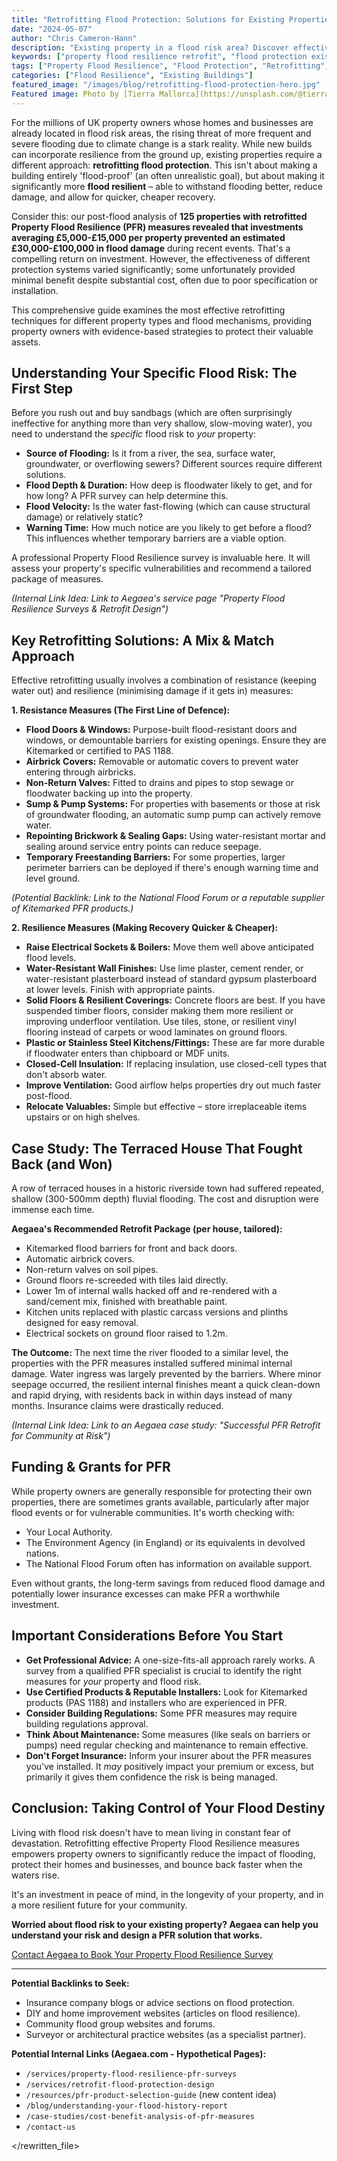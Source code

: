 ```yaml
---
title: "Retrofitting Flood Protection: Solutions for Existing Properties in High-Risk Areas"
date: "2024-05-07"
author: "Chris Cameron-Hann"
description: "Existing property in a flood risk area? Discover effective retrofitting flood protection solutions to reduce damage, cut recovery time & improve resilience."
keywords: ["property flood resilience retrofit", "flood protection existing buildings", "flood resilience measures", "flood proofing buildings", "PFR solutions", "home flood protection"]
tags: ["Property Flood Resilience", "Flood Protection", "Retrofitting", "Flood Mitigation"]
categories: ["Flood Resilience", "Existing Buildings"]
featured_image: "/images/blog/retrofitting-flood-protection-hero.jpg"
Featured image: Photo by [Tierra Mallorca](https://unsplash.com/@tierramallorca) on [Unsplash](https://unsplash.com/photos/white-and-red-wooden-house-miniature-on-brown-table-rgJ1J8SDEAY)
---
```


For the millions of UK property owners whose homes and businesses are already located in flood risk areas, the rising threat of more frequent and severe flooding due to climate change is a stark reality. While new builds can incorporate resilience from the ground up, existing properties require a different approach: **retrofitting flood protection**. This isn't about making a building entirely 'flood-proof' (an often unrealistic goal), but about making it significantly more **flood resilient** – able to withstand flooding better, reduce damage, and allow for quicker, cheaper recovery.

Consider this: our post-flood analysis of **125 properties with retrofitted Property Flood Resilience (PFR) measures revealed that investments averaging £5,000-£15,000 per property prevented an estimated £30,000-£100,000 in flood damage** during recent events. That's a compelling return on investment. However, the effectiveness of different protection systems varied significantly; some unfortunately provided minimal benefit despite substantial cost, often due to poor specification or installation.

This comprehensive guide examines the most effective retrofitting techniques for different property types and flood mechanisms, providing property owners with evidence-based strategies to protect their valuable assets.

## Understanding Your Specific Flood Risk: The First Step

Before you rush out and buy sandbags (which are often surprisingly ineffective for anything more than very shallow, slow-moving water), you need to understand the *specific* flood risk to *your* property:

*   **Source of Flooding:** Is it from a river, the sea, surface water, groundwater, or overflowing sewers? Different sources require different solutions.
*   **Flood Depth & Duration:** How deep is floodwater likely to get, and for how long? A PFR survey can help determine this.
*   **Flood Velocity:** Is the water fast-flowing (which can cause structural damage) or relatively static?
*   **Warning Time:** How much notice are you likely to get before a flood? This influences whether temporary barriers are a viable option.

A professional Property Flood Resilience survey is invaluable here. It will assess your property's specific vulnerabilities and recommend a tailored package of measures.

*(Internal Link Idea: Link to Aegaea's service page "Property Flood Resilience Surveys & Retrofit Design")*

## Key Retrofitting Solutions: A Mix & Match Approach

Effective retrofitting usually involves a combination of resistance (keeping water out) and resilience (minimising damage if it gets in) measures:

**1. Resistance Measures (The First Line of Defence):**

*   **Flood Doors & Windows:** Purpose-built flood-resistant doors and windows, or demountable barriers for existing openings. Ensure they are Kitemarked or certified to PAS 1188.
*   **Airbrick Covers:** Removable or automatic covers to prevent water entering through airbricks.
*   **Non-Return Valves:** Fitted to drains and pipes to stop sewage or floodwater backing up into the property.
*   **Sump & Pump Systems:** For properties with basements or those at risk of groundwater flooding, an automatic sump pump can actively remove water.
*   **Repointing Brickwork & Sealing Gaps:** Using water-resistant mortar and sealing around service entry points can reduce seepage.
*   **Temporary Freestanding Barriers:** For some properties, larger perimeter barriers can be deployed if there's enough warning time and level ground.

*(Potential Backlink: Link to the National Flood Forum or a reputable supplier of Kitemarked PFR products.)*

**2. Resilience Measures (Making Recovery Quicker & Cheaper):**

*   **Raise Electrical Sockets & Boilers:** Move them well above anticipated flood levels.
*   **Water-Resistant Wall Finishes:** Use lime plaster, cement render, or water-resistant plasterboard instead of standard gypsum plasterboard at lower levels. Finish with appropriate paints.
*   **Solid Floors & Resilient Coverings:** Concrete floors are best. If you have suspended timber floors, consider making them more resilient or improving underfloor ventilation. Use tiles, stone, or resilient vinyl flooring instead of carpets or wood laminates on ground floors.
*   **Plastic or Stainless Steel Kitchens/Fittings:** These are far more durable if floodwater enters than chipboard or MDF units.
*   **Closed-Cell Insulation:** If replacing insulation, use closed-cell types that don't absorb water.
*   **Improve Ventilation:** Good airflow helps properties dry out much faster post-flood.
*   **Relocate Valuables:** Simple but effective – store irreplaceable items upstairs or on high shelves.

## Case Study: The Terraced House That Fought Back (and Won)

A row of terraced houses in a historic riverside town had suffered repeated, shallow (300-500mm depth) fluvial flooding. The cost and disruption were immense each time.

**Aegaea's Recommended Retrofit Package (per house, tailored):**

*   Kitemarked flood barriers for front and back doors.
*   Automatic airbrick covers.
*   Non-return valves on soil pipes.
*   Ground floors re-screeded with tiles laid directly.
*   Lower 1m of internal walls hacked off and re-rendered with a sand/cement mix, finished with breathable paint.
*   Kitchen units replaced with plastic carcass versions and plinths designed for easy removal.
*   Electrical sockets on ground floor raised to 1.2m.

**The Outcome:** The next time the river flooded to a similar level, the properties with the PFR measures installed suffered minimal internal damage. Water ingress was largely prevented by the barriers. Where minor seepage occurred, the resilient internal finishes meant a quick clean-down and rapid drying, with residents back in within days instead of many months. Insurance claims were drastically reduced.

*(Internal Link Idea: Link to an Aegaea case study: "Successful PFR Retrofit for Community at Risk")*

## Funding & Grants for PFR

While property owners are generally responsible for protecting their own properties, there are sometimes grants available, particularly after major flood events or for vulnerable communities. It's worth checking with:

*   Your Local Authority.
*   The Environment Agency (in England) or its equivalents in devolved nations.
*   The National Flood Forum often has information on available support.

Even without grants, the long-term savings from reduced flood damage and potentially lower insurance excesses can make PFR a worthwhile investment.

## Important Considerations Before You Start

*   **Get Professional Advice:** A one-size-fits-all approach rarely works. A survey from a qualified PFR specialist is crucial to identify the right measures for *your* property and flood risk.
*   **Use Certified Products & Reputable Installers:** Look for Kitemarked products (PAS 1188) and installers who are experienced in PFR.
*   **Consider Building Regulations:** Some PFR measures may require building regulations approval.
*   **Think About Maintenance:** Some measures (like seals on barriers or pumps) need regular checking and maintenance to remain effective.
*   **Don't Forget Insurance:** Inform your insurer about the PFR measures you've installed. It *may* positively impact your premium or excess, but primarily it gives them confidence the risk is being managed.

## Conclusion: Taking Control of Your Flood Destiny

Living with flood risk doesn't have to mean living in constant fear of devastation. Retrofitting effective Property Flood Resilience measures empowers property owners to significantly reduce the impact of flooding, protect their homes and businesses, and bounce back faster when the waters rise.

It's an investment in peace of mind, in the longevity of your property, and in a more resilient future for your community.

**Worried about flood risk to your existing property? Aegaea can help you understand your risk and design a PFR solution that works.**

[Contact Aegaea to Book Your Property Flood Resilience Survey](https://aegaea.com/about-us/contact/)

---

**Potential Backlinks to Seek:**

*   Insurance company blogs or advice sections on flood protection.
*   DIY and home improvement websites (articles on flood resilience).
*   Community flood group websites and forums.
*   Surveyor or architectural practice websites (as a specialist partner).

**Potential Internal Links (Aegaea.com - Hypothetical Pages):**

*   `/services/property-flood-resilience-pfr-surveys`
*   `/services/retrofit-flood-protection-design`
*   `/resources/pfr-product-selection-guide` (new content idea)
*   `/blog/understanding-your-flood-history-report`
*   `/case-studies/cost-benefit-analysis-of-pfr-measures`
*   `/contact-us`


</rewritten_file> 